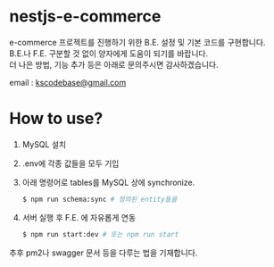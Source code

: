 # nestjs-e-commerce

e-commerce 프로젝트를 진행하기 위한 B.E. 설정 및 기본 코드를 구현합니다.  
B.E.나 F.E. 구분할 것 없이 양자에게 도움이 되기를 바랍니다.  
더 나은 방법, 기능 추가 등은 아래로 문의주시면 감사하겠습니다.

email : kscodebase@gmail.com

# How to use?

1. MySQL 설치
2. .env에 각종 값들을 모두 기입
3. 아래 명령어로 tables를 MySQL 상에 synchronize.

   ```bash
   $ npm run schema:sync # 정의된 entity들을
   ```

4. 서버 실행 후 F.E. 에 자유롭게 연동
   ```bash
   $ npm run start:dev # 또는 npm run start
   ```

추후 pm2나 swagger 문서 등을 다루는 법을 기재합니다.
